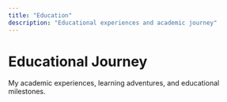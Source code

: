 ```yaml
---
title: "Education"
description: "Educational experiences and academic journey"
---
```


# Educational Journey

My academic experiences, learning adventures, and educational milestones.

